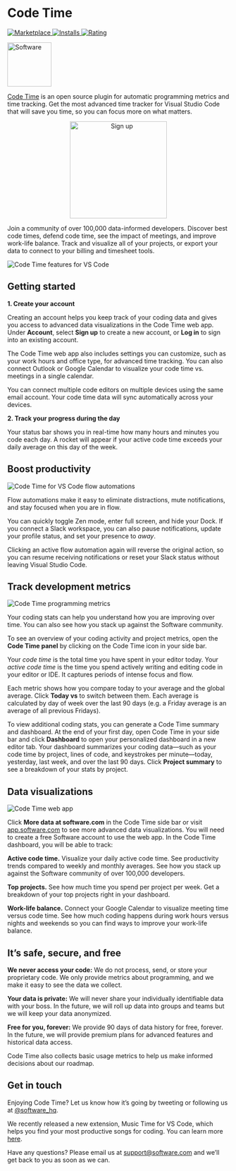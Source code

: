 # Code Time

<p>
  <a href="https://marketplace.visualstudio.com/items?itemName=softwaredotcom.swdc-vscode">
    <img alt="Marketplace" src="https://vsmarketplacebadge.apphb.com/version-short/softwaredotcom.swdc-vscode.svg?style=flat-square&color=00b4ee&label=marketplace">
  </a>
  <a href="https://marketplace.visualstudio.com/items?itemName=softwaredotcom.swdc-vscode">
    <img alt="Installs" src="https://vsmarketplacebadge.apphb.com/installs-short/softwaredotcom.swdc-vscode.svg?style=flat-square&color=00b4ee">
  </a>
  <a href="https://marketplace.visualstudio.com/items?itemName=softwaredotcom.swdc-vscode">
    <img alt="Rating" src="https://vsmarketplacebadge.apphb.com/rating-short/softwaredotcom.swdc-vscode.svg?style=flat-square&color=00b4ee">
  </a>
</p>

<p><a href="https://www.software.com"><img alt="Software" src="https://d3tr3dh09dp329.cloudfront.net/readme/software-logo-light.png" width="100px"></a></p>

<p><a href="https://www.software.com/code-time">Code Time</a> is an open source plugin for automatic programming metrics and time tracking. Get the most advanced time tracker for Visual Studio Code that will save you time, so you can focus more on what matters.</p>

<p align="center">
  <a href="https://app.software.com/signup?ref=readme">
    <img width="220px" alt="Sign up" src="https://d3tr3dh09dp329.cloudfront.net/readme/code-time/signup-button.png">
  </a>
</p>

<p>Join a community of over 100,000 data-informed developers. Discover best code times, defend code time, see the impact of meetings, and improve work-life balance. Track and visualize all of your projects, or export your data to connect to your billing and timesheet tools.</p>

![Code Time features for VS Code](https://d3tr3dh09dp329.cloudfront.net/readme/code-time/vscode/features-2.3.25.png)

## Getting started

**1. Create your account**

Creating an account helps you keep track of your coding data and gives you access to advanced data visualizations in the Code Time web app. Under **Account**, select **Sign up** to create a new account, or **Log in** to sign into an existing account. 

The Code Time web app also includes settings you can customize, such as your work hours and office type, for advanced time tracking. You can also connect Outlook or Google Calendar to visualize your code time vs. meetings in a single calendar.

You can connect multiple code editors on multiple devices using the same email account. Your code time data will sync automatically across your devices. 

**2. Track your progress during the day**

Your status bar shows you in real-time how many hours and minutes you code each day. A rocket will appear if your active code time exceeds your daily average on this day of the week.

## Boost productivity

![Code Time for VS Code flow automations](https://d3tr3dh09dp329.cloudfront.net/readme/code-time/vscode/stay-in-flow.png)

Flow automations make it easy to eliminate distractions, mute notifications, and stay focused when you are in flow. 

You can quickly toggle Zen mode, enter full screen, and hide your Dock. If you connect a Slack workspace, you can also pause notifications, update your profile status, and set your presence to *away*. 

Clicking an active flow automation again will reverse the original action, so you can resume receiving notifications or reset your Slack status without leaving Visual Studio Code.  

## Track development metrics

![Code Time programming metrics](https://d3tr3dh09dp329.cloudfront.net/readme/code-time/vscode/measure-progress.png)

Your coding stats can help you understand how you are improving over time. You can also see how you stack up against the Software community. 

To see an overview of your coding activity and project metrics, open the **Code Time panel** by clicking on the Code Time icon in your side bar.

Your *code time* is the total time you have spent in your editor today. Your *active code time* is the time you spend actively writing and editing code in your editor or IDE. It captures periods of intense focus and flow. 

Each metric shows how you compare today to your average and the global average. Click **Today vs** to switch between them. Each average is calculated by day of week over the last 90 days (e.g. a Friday average is an average of all previous Fridays).

To view additional coding stats, you can generate a Code Time summary and dashboard. At the end of your first day, open Code Time in your side bar and click **Dashboard** to open your personalized dashboard in a new editor tab. Your dashboard summarizes your coding data—such as your code time by project, lines of code, and keystrokes per minute—today, yesterday, last week, and over the last 90 days. Click **Project summary** to see a breakdown of your stats by project. 

## Data visualizations

![Code Time web app](https://d3tr3dh09dp329.cloudfront.net/readme/code-time/vscode/visualize-everything.png)

Click **More data at software.com** in the Code Time side bar or visit [app.software.com](https://app.software.com) to see more advanced data visualizations. You will need to create a free Software account to use the web app. In the Code Time dashboard, you will be able to track: 

**Active code time.** Visualize your daily active code time. See productivity trends compared to weekly and monthly averages. See how you stack up against the Software community of over 100,000 developers.

**Top projects.** See how much time you spend per project per week. Get a breakdown of your top projects right in your dashboard.

**Work-life balance.** Connect your Google Calendar to visualize meeting time versus code time. See how much coding happens during work hours versus nights and weekends so you can find ways to improve your work-life balance.

## It’s safe, secure, and free

**We never access your code:** We do not process, send, or store your proprietary code. We only provide metrics about programming, and we make it easy to see the data we collect.

**Your data is private:** We will never share your individually identifiable data with your boss. In the future, we will roll up data into groups and teams but we will keep your data anonymized.

**Free for you, forever:** We provide 90 days of data history for free, forever. In the future, we will provide premium plans for advanced features and historical data access.

Code Time also collects basic usage metrics to help us make informed decisions about our roadmap.

## Get in touch

Enjoying Code Time? Let us know how it’s going by tweeting or following us at [@software_hq](https://twitter.com/software_hq).

We recently released a new extension, Music Time for VS Code, which helps you find your most productive songs for coding. You can learn more [here](https://www.software.com/music-time).

Have any questions? Please email us at [support@software.com](mailto:support@software.com) and we’ll get back to you as soon as we can.
